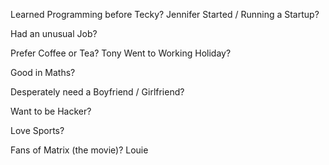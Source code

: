 Learned Programming before Tecky?
Jennifer
Started / Running a Startup?

Had an unusual Job?

Prefer Coffee or Tea?
Tony
Went to Working Holiday?

Good in Maths?

Desperately need a Boyfriend / Girlfriend?

Want to be Hacker?

Love Sports?

Fans of Matrix (the movie)?
Louie